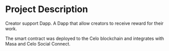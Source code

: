 # Project Description
Creator support Dapp. A Dapp that allow creators to receive reward for their work.

The smart contract was deployed to the Celo blockchain and integrates with Masa and Celo Social Connect.


